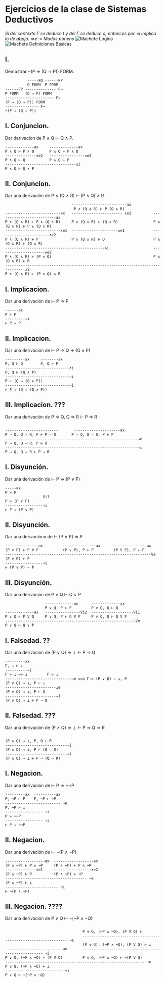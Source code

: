 # Ejercicios de la clase de Sistemas Deductivos  
*Si del contexto Γ se deduce t y del Γ se deduce o, entonces por ∧i implica lo de abajo.  ⇒e := Modus ponens*
![Machete Logica](Imagenes/reglas.png)  
![Machete Definiciones Basicas](Imagenes/machete.png)
## I.  
Demostrar ¬(P ⇒ (Q ⇒ P)) FORM.
```
          -----FQ ------FP
          Q FORM  P FORM
------FP -------------- F⇒
P FORM   (Q ⇒ P) FORM
---------------------- F⇒
(P ⇒ (Q ⇒ P)) FORM
--------------- F¬
¬(P ⇒ (Q ⇒ P))
```
## I. Conjuncion.  
Dar derivacion de P ∧ Q ⊢ Q ∧ P.  
```
-------------ax     -------------ax
P ∧ Q ⊢ P ∧ Q       P ∧ Q ⊢ P ∧ Q
--------------∧e2   ----------------∧e2
P ∧ Q ⊢ Q           P ∧ Q ⊢ P
--------------------------------∧i
P ∧ Q ⊢ Q ∧ P
```
## II. Conjuncion.  
Dar una derivación de P ∧ (Q ∧ R) ⊢ (P ∧ Q) ∧ R
```
                              -------------------------ax
                               P ∧ (Q ∧ R) ⊢ P (Q ∧ R)   
-------------------------ax   ----------------------- ∧e2          --------------------------ax
P ∧ (Q ∧ R) ⊢ P ∧ (Q ∧ R)     P ∧ (Q ∧ R) ⊢ (Q ∧ R)                P ∧ (Q ∧ R) ⊢ P ∧ (Q ∧ R)
-------------------------∧e1  ---------------------∧e1             -----------------------∧e2                                   
P ∧ (Q ∧ R) ⊢ P               P ∧ (Q ∧ R) ⊢ Q                      P ∧ (Q ∧ R) ⊢ (Q ∧ R)
---------------------------------------------∧i                    ---------------------∧e2
P ∧ (Q ∧ R) ⊢ (P ∧ Q)                                              P ∧ (Q ∧ R) ⊢ R
------------------------------------------------------------------------------ ∧i
P ∧ (Q ∧ R) ⊢ (P ∧ Q) ∧ R
```
## I. Implicacion.  
Dar una derivación de ⊢ P ⇒ P
```
------ax
P ⊢ P
---------⇒i
⊢ P ⇒ P
```
## II. Implicacion.  
Dar una derivación de ⊢ P ⇒ Q ⇒ (Q ∧ P)  
```
---------ax     --------ax
P, Q ⊢ Q        P, Q ⊢ P
-----------------------------∧i
P, Q ⊢ (Q ∧ P)
-----------------------------⇒i
P ⊢ (Q ⇒ (Q ∧ P)) 
-----------------------------⇒i
⊢ P ⇒ (Q ⇒ (Q ∧ P)) 
```
## III. Implicacion.  ???
Dar una derivación de P ⇒ Q, Q ⇒ R ⊢ P ⇒ R
```

------------------------       ---------------------ax
P ⇒ Q, Q ⇒ R, P ⊢ P ⇒ R       P ⇒ Q, Q ⇒ R, P ⊢ P
------------------------------------------------------------⇒e
P ⇒ Q, Q ⇒ R, P ⊢ R
------------------------------------------------------------⇒i
P ⇒ Q, Q ⇒ R ⊢ P ⇒ R
```
## I. Disyunción.
Dar una derivación de ⊢ P ⇒ (P ∨ P)
```
-----ax   
P ⊢ P      
-----------------Vi1 
P ⊢ (P ∨ P)     
-----------------⇒i
⊢ P ⇒ (P ∨ P)
```
## II. Disyunción.
Dar una derivacióon de ⊢ (P ∨ P) ⇒ P
```
---------------ax         ---------------ax      ---------------ax
(P ∨ P) ⊢ P V P           (P ∨ P), P ⊢ P         (P V P), P ⊢ P
------------------------------------------------------------------Ve
(P ∨ P) ⊢ P
-----------------⇒i
⊢ (P ∨ P) ⇒ P
```
## III. Disyunción.  
Dar una derivación de P ∨ Q ⊢ Q ∨ P
```
                  -------------ax      -------------ax
                  P ∨ Q, P ⊢ P         P ∨ Q, Q ⊢ Q
-------------ax   ----------------Vi2  -------------------Vi1
P ∨ Q ⊢ P V Q     P ∨ Q, P ⊢ Q V P     P ∨ Q, Q ⊢ Q V P
-----------------------------------------------------------Ve
P ∨ Q ⊢ Q ∨ P
```
## I. Falsedad.  ??
Dar una derivación de (P ∨ Q) ⇒ ⊥ ⊢ P ⇒ Q
```
---------ax
Γ, ⊥ ⊢ ⊥
----------⇒i
Γ ⊢ ⊥ => ⊥         Γ ⊢ ⊥
------------------------------⇒e sea Γ:= (P ∨ Q) ⇒ ⊥, P
(P ∨ Q) ⇒ ⊥, P ⊢ ⊥
-----------------------⊥e
(P ∨ Q) ⇒ ⊥, P ⊢ Q 
-----------------------⇒i
(P ∨ Q) ⇒ ⊥ ⊢ P ⇒ Q
```
## II. Falsedad.  ???
Dar una derivación de (P ∧ Q) ⇒ ⊥ ⊢ P ⇒ Q ⇒ R
```

(P ∧ Q) ⇒ ⊥, P, Q ⊢ R
----------------------------⇒i
(P ∧ Q) ⇒ ⊥, P ⊢ (Q ⇒ R)
----------------------------⇒i
(P ∧ Q) ⇒ ⊥ ⊢ P ⇒ (Q ⇒ R)
```
## I. Negacion.  
Dar una derivación de ⊢ P ⇒ ¬¬P
```
---------ax  ----------ax
P, ¬P ⊢ P    P, ¬P ⊢ ¬P 
------------------------- ¬e
P, ¬P ⊢ ⊥
----------------- ¬i
P ⊢ ¬¬P
----------------- ⇒i
⊢ P ⇒ ¬¬P
```
## II. Negacion.  
Dar una derivación de ⊢ ¬(P ∧ ¬P)  
```
------------------ax  ------------------ax
(P ∧ ¬P) ⊢ P ∧ ¬P     (P ∧ ¬P) ⊢ P ∧ ¬P
--------------∧e1     -----------------∧e2
(P ∧ ¬P) ⊢ P          (P ∧ ¬P) ⊢ ¬P 
------------------------------------- ¬e
(P ∧ ¬P) ⊢ ⊥
------------------------ ¬i
⊢ ¬(P ∧ ¬P)
```
## III. Negacion.  ????
Dar una derivación de P ∨ Q ⊢ ¬(¬P ∧ ¬Q)  
```

                                   P ∨ Q, (¬P ∧ ¬Q), (P V Q) ⊢
                                   --------------------------------------------------------------- ¬e
                                   (P ∨ Q), (¬P ∧ ¬Q), (P V Q) ⊢ ⊥
--------------------------ax       ---------------------------------------------------- ¬i
P ∨ Q, (¬P ∧ ¬Q) ⊢ (P V Q)         P ∨ Q, (¬P ∧ ¬Q) ⊢ ¬(P V Q)
--------------------------------------------------------------- ¬e
P ∨ Q, (¬P ∧ ¬Q) ⊢ ⊥
-------------------------- ¬i
P ∨ Q ⊢ ¬(¬P ∧ ¬Q)
```


